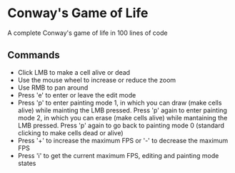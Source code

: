 # Conway's Game of Life
A complete Conway's game of life in 100 lines of code

## Commands
- Click LMB to make a cell alive or dead
- Use the mouse wheel to increase or reduce the zoom
- Use RMB to pan around
- Press 'e' to enter or leave the edit mode
- Press 'p' to enter painting mode 1, in which you can draw (make cells alive) while mainting the LMB pressed. Press 'p' again to enter painting mode 2, in which you can erase (make cells alive) while mantaining the LMB pressed. Press 'p' again to go back to painting mode 0 (standard clicking to make cells dead or alive)
- Press '+' to increase the maximum FPS or '-' to decrease the maximum FPS
- Press 'i' to get the current maximum FPS, editing and painting mode states
